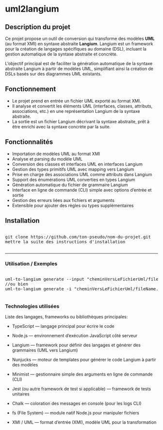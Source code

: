 # **uml2langium**

## Description du projet

Ce projet propose un outil de conversion qui transforme des modèles **UML** (au format XMI) en syntaxe abstraite **Langium**. Langium est un framework pour la création de langages spécifiques au domaine (DSL), incluant la gestion automatique de la syntaxe abstraite et concrète.

L’objectif principal est de faciliter la génération automatique de la syntaxe abstraite Langium à partir de modèles UML, simplifiant ainsi la création de DSLs basés sur des diagrammes UML existants.

## Fonctionnement

- Le projet prend en entrée un fichier UML exporté au format XMI.
- Il analyse et convertit les éléments UML (interfaces, classes, attributs, associations, etc.) en une représentation Langium de la syntaxe abstraite.
- La sortie est un fichier Langium décrivant la syntaxe abstraite, prêt à être enrichi avec la syntaxe concrète par la suite.

## Fonctionnalités
- Importation de modèles UML au format XMI  
- Analyse et parsing du modèle UML  
- Conversion des classes et interfaces UML en interfaces Langium  
- Gestion des types primitifs UML avec mapping vers Langium  
- Prise en charge des associations UML comme attributs dans Langium  
- Support des énumérations UML converties en types Langium  
- Génération automatique du fichier de grammaire Langium  
- Interface en ligne de commande (CLI) simple avec options d’entrée et sortie  
- Gestion des erreurs liées aux fichiers et arguments  
- Extensible pour ajouter des règles ou types supplémentaires

## Installation

<pre> 
git clone https://github.com/ton-pseudo/nom-du-projet.git
mettre la suite des instructions d'installation
  
</pre>
---

### **Utilisation / Exemples**

<pre> 
uml-to-langium generate --input "cheminVersLeFichierUml/fileName.uml" --output "cheminVersLEndroitOuSeraStoquéLeFichierLangium/fileName.langium"
//ou bien
uml-to-langium generate -i "cheminVersLeFichierUml/fileName.uml" -o "cheminVersLEndroitOuSeraStoquéLeFichierLangium/fileName.langium"
  
</pre> 

### **Technologies utilisées**
Liste des langages, frameworks ou bibliothèques principales:

- TypeScript — langage principal pour écrire le code

- Node.js — environnement d’exécution JavaScript côté serveur

- Langium — framework pour définir des langages et générer des grammaires (UML vers Langium)

- Nunjucks — moteur de templates pour générer le code Langium à partir des modèles

- Minimist — gestionnaire simple des arguments en ligne de commande (CLI)

- Jest (ou autre framework de test si applicable) — framework de tests unitaires

- Chalk — coloration des messages en console (pour les logs CLI)

- fs (File System) — module natif Node.js pour manipuler fichiers

- XMI / UML — format d’entrée (XMI), modèle UML pour la transformation 